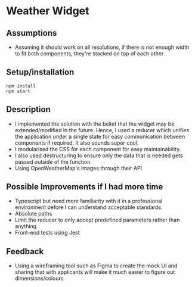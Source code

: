 # Weather Widget

## Assumptions
* Assuming it should work on all resolutions, if there is not enough width to fit both components, they're stacked on top of each other

## Setup/installation
```
npm install
npm start
```


## Description
* I implemented the solution with the belief that the widget may be extended/modified in the future. Hence, I used a reducer which unifies the application under a single state for easy communication between components if required. It also sounds super cool.
* I modularised the CSS for each component for easy maintainability.
* I also used destructuring to ensure only the data that is needed gets passed outside of the function.
* Using OpenWeatherMap's images through their API

## Possible Improvements if I had more time
* Typescript but need more familiarity with it in a professional environment before I can understand acceptable standards.
* Absolute paths
* Limit the reducer to only accept predefined parameters rather than anything
* Front-end tests using Jest


## Feedback
* Using a wireframing tool such as Figma to create the mock UI and sharing that with applicants will make it much easier to figure out dimensions/colours
